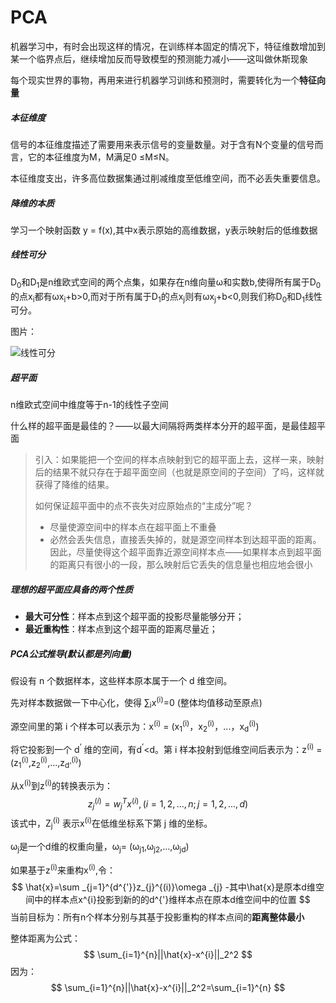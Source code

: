 

# PCA

机器学习中，有时会出现这样的情况，在训练样本固定的情况下，特征维数增加到某一个临界点后，继续增加反而导致模型的预测能力减小——这叫做休斯现象



每个现实世界的事物，再用来进行机器学习训练和预测时，需要转化为一个**特征向量**



##### 本征维度

信号的本征维度描述了需要用来表示信号的变量数量。对于含有N个变量的信号而言，它的本征维度为M，M满足0 &le;M&le;N。

本征维度支出，许多高位数据集通过削减维度至低维空间，而不必丢失重要信息。



##### 降维的本质

学习一个映射函数 y = f(x),其中x表示原始的高维数据，y表示映射后的低维数据



##### 线性可分

D<sub>0</sub>和D<sub>1</sub>是n维欧式空间的两个点集，如果存在n维向量&omega;和实数b,使得所有属于D<sub>0</sub>的点x<sub>i</sub>都有&omega;x<sub>i</sub>+b>0,而对于所有属于D<sub>1</sub>的点x<sub>j</sub>则有&omega;x<sub>j</sub>+b<0,则我们称D<sub>0</sub>和D<sub>1</sub>线性可分。

图片：

![线性可分](D:\usegit\github\machinelearningalgor\PCAANDKPCA\图片\线性可分.png)

##### 超平面

n维欧式空间中维度等于n-1的线性子空间

什么样的超平面是最佳的？——以最大间隔将两类样本分开的超平面，是最佳超平面



> 引入：如果能把一个空间的样本点映射到它的超平面上去，这样一来，映射后的结果不就只存在于超平面空间（也就是原空间的子空间）了吗，这样就获得了降维的结果。
>
> 如何保证超平面中的点不丧失对应原始点的“主成分”呢？
>
> * 尽量使源空间中的样本点在超平面上不重叠
> * 必然会丢失信息，直接丢失掉的，就是源空间样本到达超平面的距离。因此，尽量使得这个超平面靠近源空间样本点——如果样本点到超平面的距离只有很小的一段，那么映射后它丢失的信息量也相应地会很小



##### 理想的超平面应具备的两个性质

* **最大可分性**：样本点到这个超平面的投影尽量能够分开；
* **最近重构性**：样本点到这个超平面的距离尽量近；



##### PCA公式推导(默认都是列向量)

假设有 n 个数据样本，这些样本原本属于一个 d 维空间。

先对样本数据做一下中心化，使得 &sum;<sub>i</sub>x<sup>(i)</sup>=0 (整体均值移动至原点)

源空间里的第 i 个样本可以表示为：x<sup>(i)</sup> = (x<sub>1</sub><sup>(i)</sup>，x<sub>2</sub><sup>(i)</sup>，...，x<sub>d</sub><sup>(i)</sup>)

将它投影到一个 d<sup>‘</sup> 维的空间，有d<sup>&rsquo;</sup><d。第 i 样本投射到低维空间后表示为：z<sup>(i)</sup> = (z<sub>1</sub><sup>(i)</sup>,z<sub>2</sub><sup>(i)</sup>,...,z<sub>d‘</sub><sup>(i)</sup>)

从x<sup>(i)</sup>到z<sup>(i)</sup>的转换表示为：
$$
z_j^{(i)} = w_j^Tx^{(i)},(i=1,2,...,n;j=1,2,...,d)
$$
该式中，Z<sub>j</sub><sup>(i)</sup> 表示x<sup>(i)</sup>在低维坐标系下第 j 维的坐标。

&omega;<sub>j</sub>是一个d维的权重向量，&omega;<sub>j</sub>= (&omega;<sub>j1</sub>,&omega;<sub>j2</sub>,...,&omega;<sub>jd</sub>)



如果基于z<sup>(i)</sup>来重构x<sup>(i)</sup>,令：
$$
\hat{x}=\sum _{j=1}^{d^{'}}z_{j}^{(i)}\omega _{j}
-其中\hat{x}是原本d维空间中的样本点x^{i}投影到新的的d^{'}维样本点在原本d维空间中的位置
$$
当前目标为：所有n个样本分别与其基于投影重构的样本点间的**距离整体最小**

整体距离为公式：
$$
\sum_{i=1}^{n}||\hat{x}-x^{i}||_2^2
$$
因为：
$$
\sum_{i=1}^{n}||\hat{x}-x^{i}||_2^2=\sum_{i=1}^{n}
$$
